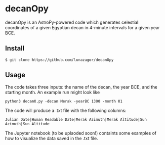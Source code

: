 # decanOpy

decanOpy is an AstroPy-powered code which generates celestial coordinates of a given Egyptian decan in 4-minute intervals for a given year BCE. 

## Install

```
$ git clone https://github.com/lunazagor/decanOpy
```

## Usage

The code takes three inputs: the name of the decan, the year BCE, and the starting month. An example run might look like

```
python3 decanO.py -decan Merak -yearBC 1300 -month 01 
```

The code will produce a .txt file with the following columns:

```
Julian Date|Human Readable Date|Merak Azimuth|Merak Altitude|Sun Azimuth|Sun Altitude
```

The Jupyter notebook (to be uplaoded soon!) containts some examples of how to visualize the data saved in the .txt file. 

